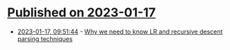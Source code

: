 # [Published on 2023-01-17](index.md)

* [2023-01-17, 09:51:44](https://news.ycombinator.com/item?id=34410776) - [Why we need to know LR and recursive descent parsing techniques](https://tratt.net/laurie/blog/2023/why_we_need_to_know_lr_and_recursive_descent_parsing_techniques.html)
